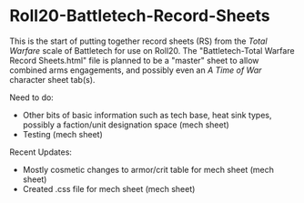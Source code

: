 # Roll20-Battletech-Record-Sheets

This is the start of putting together record sheets (RS) from the *Total Warfare* scale of Battletech for use on Roll20. The "Battletech-Total Warfare Record Sheets.html" file is planned to be a "master" sheet to allow combined arms engagements, and possibly even an *A Time of War* character sheet tab(s).

Need to do:
- Other bits of basic information such as tech base, heat sink types, possibly a faction/unit designation space (mech sheet)
- Testing (mech sheet)

Recent Updates:
- Mostly cosmetic changes to armor/crit table for mech sheet (mech sheet)
- Created .css file for mech sheet (mech sheet)
